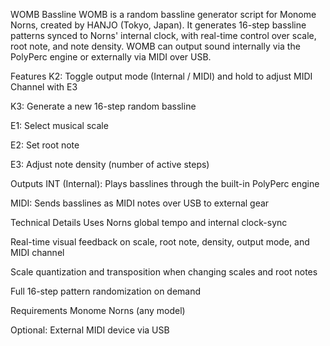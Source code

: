WOMB Bassline
WOMB is a random bassline generator script for Monome Norns, created by HANJO (Tokyo, Japan).
It generates 16-step bassline patterns synced to Norns' internal clock, with real-time control over scale, root note, and note density. WOMB can output sound internally via the PolyPerc engine or externally via MIDI over USB.

Features
K2: Toggle output mode (Internal / MIDI) and hold to adjust MIDI Channel with E3

K3: Generate a new 16-step random bassline

E1: Select musical scale

E2: Set root note

E3: Adjust note density (number of active steps)

Outputs
INT (Internal): Plays basslines through the built-in PolyPerc engine

MIDI: Sends basslines as MIDI notes over USB to external gear

Technical Details
Uses Norns global tempo and internal clock-sync

Real-time visual feedback on scale, root note, density, output mode, and MIDI channel

Scale quantization and transposition when changing scales and root notes

Full 16-step pattern randomization on demand

Requirements
Monome Norns (any model)

Optional: External MIDI device via USB
